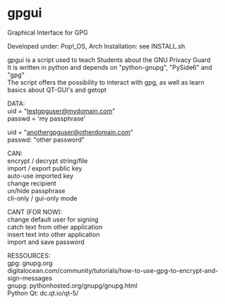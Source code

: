 # gpgui
Graphical Interface for GPG

Developed under: Pop!_OS, Arch
Installation: see INSTALL.sh

gpgui is a script used to teach Students about the GNU Privacy Guard\
It is written in python and depends on "python-gnupg", "PySide6" and "gpg"\
The script offers the possibility to interact with gpg, as well as learn\
basics about QT-GUI's and getopt

DATA:\
uid = "testgpguser@mydomain.com"\
passwd = 'my passphrase'

uid = "anothergpguser@otherdomain.com"\
passwd: "other password"

CAN:\
encrypt / decrypt string/file\
import / export public key\
auto-use imported key\
change recipient\
un/hide passphrase\
cli-only / gui-only mode

CANT (FOR NOW):\
change default user for signing\
catch text from other application\
insert text into other application\
import and save password

RESSOURCES:\
gpg: 		gnupg.org\
  			digitalocean.com/community/tutorials/how-to-use-gpg-to-encrypt-and-sign-messages\
gnupg:		pythonhosted.org/gnupg/gnupg.html\
Python Qt:	dc.qt.io/qt-5/

